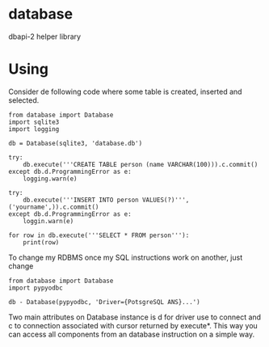 # database

dbapi-2 helper library

# Using

Consider de following code where some table is created, inserted and selected.

```
from database import Database
import sqlite3
import logging

db = Database(sqlite3, 'database.db')

try:
    db.execute('''CREATE TABLE person (name VARCHAR(100))).c.commit()
except db.d.ProgrammingError as e:
    logging.warn(e)

try:
    db.execute('''INSERT INTO person VALUES(?)''', ('yourname',)).c.commit()
except db.d.ProgrammingError as e:
    loggin.warn(e)

for row in db.execute('''SELECT * FROM person'''):
    print(row)
```

To change my RDBMS once my SQL instructions work on another, just change

```
from database import Database
import pypyodbc

db - Database(pypyodbc, 'Driver={PotsgreSQL ANS}...')
```

Two main attributes on Database instance is d for driver use to connect and c to connection associated with cursor returned by execute*. This way you can access all components from an database instruction on a simple way.
